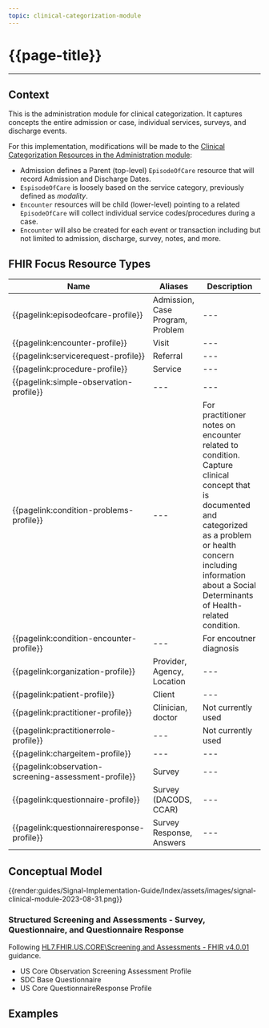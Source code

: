 ```yaml
---
topic: clinical-categorization-module
---
```


# {{page-title}}

---

## Context
This is the administration module for clinical categorization.  It captures concepts the entire admission or case, individual services, surveys, and discharge events.

For this implementation, modifications will be made to the [Clinical Categorization Resources in the Administration module](http://hl7.org/fhir/administration-module.html#clinical-reg):

- Admission defines a Parent (top-level) `EpisodeOfCare` resource that will record Admission and Discharge Dates.
- `EspisodeOfCare` is loosely based on the service category, previously defined as _modality_.
- `Encounter` resources will be child (lower-level) pointing to a related `EpisodeOfCare` will collect individual service codes/procedures during a case.
- `Encounter` will also be created for each event or transaction including but not limited to admission, discharge, survey, notes, and more.

## FHIR Focus Resource Types

| Name                      | Aliases                                   | Description |
| --- | --- | --- |
| {{pagelink:episodeofcare-profile}}         | Admission, Case Program, Problem | --- |
| {{pagelink:encounter-profile}} | Visit | --- |
| {{pagelink:servicerequest-profile}}        | Referral | --- |
| {{pagelink:procedure-profile}}             | Service | --- |
| {{pagelink:simple-observation-profile}} | --- | --- |
| {{pagelink:condition-problems-profile}} | --- | For practitioner notes on encounter related to condition. Capture clinical concept that is documented and categorized as a problem or health concern including information about a Social Determinants of Health-related condition. |
| {{pagelink:condition-encounter-profile}} | --- | For encoutner diagnosis |
| {{pagelink:organization-profile}} | Provider, Agency, Location | --- |
| {{pagelink:patient-profile}} | Client | --- |
| {{pagelink:practitioner-profile}} | Clinician, doctor | Not currently used |
| {{pagelink:practitionerrole-profile}} | --- | Not currently used |
| {{pagelink:chargeitem-profile}} | --- | --- |
| {{pagelink:observation-screening-assessment-profile}} | Survey | --- |
| {{pagelink:questionnaire-profile}} | Survey (DACODS, CCAR) | --- |
| {{pagelink:questionnaireresponse-profile}} | Survey Response, Answers | --- |


## Conceptual Model

{{render:guides/Signal-Implementation-Guide/Index/assets/images/signal-clinical-module-2023-08-31.png}}

### Structured Screening and Assessments - Survey, Questionnaire, and Questionnaire Response

Following [HL7.FHIR.US.CORE\Screening and Assessments - FHIR v4.0.01](http://hl7.org/fhir/us/core/screening-and-assessments.html) guidance.
- US Core Observation Screening Assessment Profile
- SDC Base Questionnaire
- US Core QuestionnaireResponse Profile

## Examples


